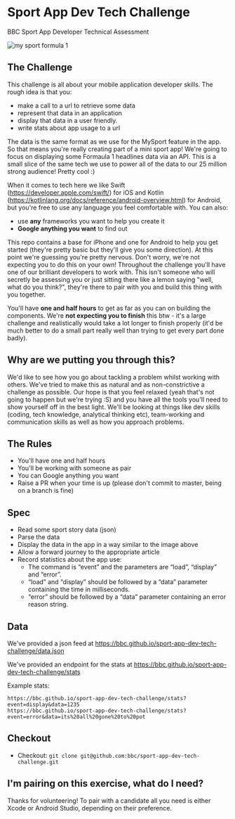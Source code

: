 # Sport App Dev Tech Challenge
BBC Sport App Developer Technical Assessment

![my sport formula 1](https://github.com/bbc/sport-app-dev-tech-challenge/blob/master/resources/IMG_4209.PNG "My Sport Formula 1")

## The Challenge

This challenge is all about your mobile application developer skills. The rough idea is that you:

* make a call to a url to retrieve some data
* represent that data in an application
* display that data in a user friendly.
* write stats about app usage to a url

The data is the same format as we use for the MySport feature in the app. So that means you're really creating part of a mini sport app! We're going to focus on displaying some Formaula 1 headlines data via an API. This is a small slice of the same tech we use to power all of the data to our 25 million strong audience! Pretty cool :)

When it comes to tech here we like Swift (https://developer.apple.com/swift/) for iOS and Kotlin (https://kotlinlang.org/docs/reference/android-overview.html) for Android, but you're free to use any language you feel comfortable with. You can also:

* use **any** frameworks you want to help you create it
* **Google anything you want** to find out

This repo contains a base for iPhone and one for Android to help you get started (they're pretty basic but they'll give you some direction). At this point we're guessing you're pretty nervous. Don't worry, we're not expecting you to do this on your own! Throughout the challenge you'll have one of our brilliant developers to work with. This isn't someone who will secretly be assessing you or just sitting there like a lemon saying "well, what do you think?", they're there to pair with you and build this thing with you together.

You'll have **one and half hours** to get as far as you can on building the components. We're **not expecting you to finish** this btw - it's a large challenge and realistically would take a lot longer to finish properly (it'd be much better to do a small part really well than trying to get every part done badly).

## Why are we putting you through this?

We'd like to see how you go about tackling a problem whilst working with others. We've tried to make this as natural and as non-constrictive a challenge as possible. Our hope is that you feel relaxed (yeah that's not going to happen but we're trying :S) and you have all the tools you'll need to show yourself off in the best light. We'll be looking at things like dev skills (coding, tech knowledge, analytical thinking etc), team-working and communication skills as well as how you approach problems.

## The Rules
* You'll have one and half hours
* You'll be working with someone as pair
* You can Google anything you want
* Raise a PR when your time is up (please don't commit to master, being on a branch is fine)

## Spec
* Read some sport story data (json)
* Parse the data
* Display the data in the app in a way similar to the image above
* Allow a forward journey to the appropriate article
* Record statistics about the app use:
  * The command is “event” and the parameters are “load”, “display” and “error”.
  * “load” and “display” should be followed by a “data” parameter containing the time in milliseconds.
  * “error” should be followed by a “data” parameter containing an error reason string.


## Data
We've provided a json feed at https://bbc.github.io/sport-app-dev-tech-challenge/data.json

We've provided an endpoint for the stats at https://bbc.github.io/sport-app-dev-tech-challenge/stats

  Example stats:

    https://bbc.github.io/sport-app-dev-tech-challenge/stats?event=display&data=1235
    https://bbc.github.io/sport-app-dev-tech-challenge/stats?event=error&data=its%20all%20gone%20to%20pot

## Checkout
* Checkout: `git clone git@github.com:bbc/sport-app-dev-tech-challenge.git`

## I'm pairing on this exercise, what do I need?
Thanks for volunteering! To pair with a candidate all you need is either Xcode or Android Studio, depending on their preference.
